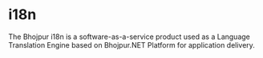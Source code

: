 # i18n
The Bhojpur i18n is a software-as-a-service product used as a Language Translation Engine based on Bhojpur.NET Platform for application delivery.
